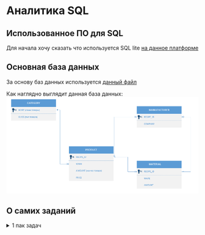 # Аналитика SQL
## Использованное ПО для SQL
Для начала хочу сказать что используется  SQL lite [на данное платформе](https://sqliteonline.com/)

## Основная база данных
За основу баз данных используется [данный файл](/images/wares_20240802.sqlite3)

Как наглядно выглядит данная база данных:
![бд](/images/ВизуализацияОсновнойTаблицы.png)

## О самих заданий
<details>
<summary>
1 пак задач
</summary>

## **Краткая справка о пакете**

Данный пакет задач посвящен основам работы с SQL, включая выполнение простых запросов, сортировку данных, операции с заданиями и простую агрегацию. Задачи направлены на освоение ключевых навыков взаимодействия с реляционными базами данных, такими как извлечение уникальных значений, фильтрация, сортировка, вычисление агрегатных функций (минимум, максимум, среднее, дисперсия) и работа с подзапросами.

## **Основные навыки, используемые для решения задач**

## 1. **Выбор уникальных значений**

Использование ключевого слова DISTINCT для исключения дубликатов в результатах запроса.

Пример:
``` bash
SELECT DISTINCT company FROM MANUFACTURER;
```

2. Агрегатные функции

Применение функций COUNT, MIN, MAX, AVG для вычисления количества, минимального, максимального и среднего значений.

Пример:
``` bash
SELECT COUNT(DISTINCT company) FROM MANUFACTURER;
```

3.Фильтрация данных

Использование WHERE для отбора записей по условию, включая операторы LIKE для поиска по шаблону.

Пример:
``` bash
SELECT DISTINCT company FROM MANUFACTURER WHERE company LIKE 'A%' OR company LIKE 'B%';
```

4.Сортировка результатов

Применение ORDER BY для сортировки данных в алфавитном или числовом порядке.

Пример:
``` bash
SELECT DISTINCT company FROM MANUFACTURER ORDER BY company ASC;
```

5.Операции с множествами

Использование EXCEPT для вычитания одного набора данных из другого.

Пример:
``` bash
SELECT DISTINCT WARE FROM PRODUCT
EXCEPT
SELECT WARE FROM MATERIAL;
```

6.Подзапросы

Выполнение вложенных запросов для вычисления промежуточных результатов, например, для расчёта дисперсии.

Пример:
``` bash
SELECT ROUND(AVG(price), 1) AS Средняя_цена, 
       ROUND(AVG((price - (SELECT AVG(price) FROM PRODUCT WHERE ware = 'Meat')) * 
             (price - (SELECT AVG(price) FROM PRODUCT WHERE ware = 'Meat'))), 1) AS Дисперсионная_цена
FROM PRODUCT
WHERE ware = 'Meat';
```

7.Округление чисел

Использование функции ROUND для округления результатов до заданного количества знаков после запятой.

8.Работа с соединениями таблиц (неявно)

Понимание связей между таблицами (например, CATEGORY, MANUFACTURER, PRODUCT, MATERIAL) для корректного составления запросов.

</details>
